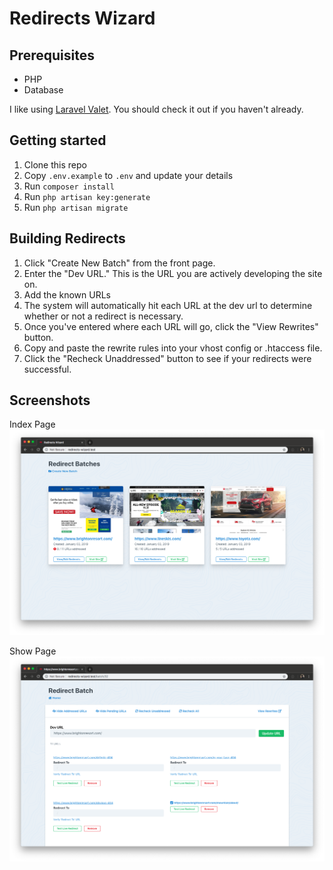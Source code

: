 # Redirects Wizard

## Prerequisites

- PHP
- Database

I like using [Laravel Valet](https://laravel.com/docs/5.7/valet). You should check it out if you haven't already.

## Getting started

1. Clone this repo
1. Copy `.env.example` to `.env` and update your details
1. Run `composer install`
1. Run `php artisan key:generate`
1. Run `php artisan migrate`

## Building Redirects

1. Click "Create New Batch" from the front page.
1. Enter the "Dev URL." This is the URL you are actively developing the site on.
1. Add the known URLs
1. The system will automatically hit each URL at the dev url to determine whether or not a redirect is necessary.
1. Once you've entered where each URL will go, click the "View Rewrites" button.
1. Copy and paste the rewrite rules into your vhost config or .htaccess file.
1. Click the "Recheck Unaddressed" button to see if your redirects were successful.

## Screenshots

Index Page
![Alt text](/github/screenshot-index.png?raw=true "Optional Title")

Show Page
![Alt text](/github/screenshot-show.png?raw=true "Optional Title")